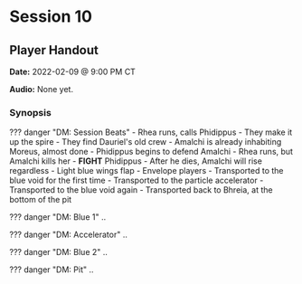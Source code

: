 # Session 10

## Player Handout

**Date:** 2022-02-09 @ 9:00 PM CT

**Audio:** None yet.

### Synopsis

??? danger "DM: Session Beats"
    - Rhea runs, calls Phidippus
    - They make it up the spire
      - They find Dauriel's old crew
    - Amalchi is already inhabiting Moreus, almost done
    - Phidippus begins to defend Amalchi
    - Rhea runs, but Amalchi kills her
    - **FIGHT** Phidippus
    - After he dies, Amalchi will rise regardless
    - Light blue wings flap
    - Envelope players
    - Transported to the blue void for the first time
    - Transported to the particle accelerator
    - Transported to the blue void again
    - Transported back to Bhreia, at the bottom of the pit

??? danger "DM: Blue 1"
    ..

??? danger "DM: Accelerator"
    ..

??? danger "DM: Blue 2"
    ..

??? danger "DM: Pit"
    ..
